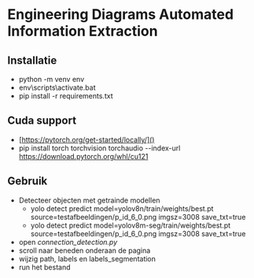 # Engineering Diagrams Automated Information Extraction

## Installatie

* python -m venv env
* env\scripts\activate.bat
* pip install -r requirements.txt

## Cuda support

* [https://pytorch.org/get-started/locally/]()
* pip install torch torchvision torchaudio --index-url https://download.pytorch.org/whl/cu121

## Gebruik

* Detecteer objecten  met getrainde modellen
  * yolo detect predict model=yolov8n/train/weights/best.pt source=testafbeeldingen/p_id_6_0.png imgsz=3008 save_txt=true
  * yolo detect predict model=yolov8m-seg/train/weights/best.pt source=testafbeeldingen/p_id_6_0.png imgsz=3008 save_txt=true
* open *connection_detection.py*
* scroll naar beneden onderaan de pagina
* wijzig path, labels en labels_segmentation
* run het bestand

